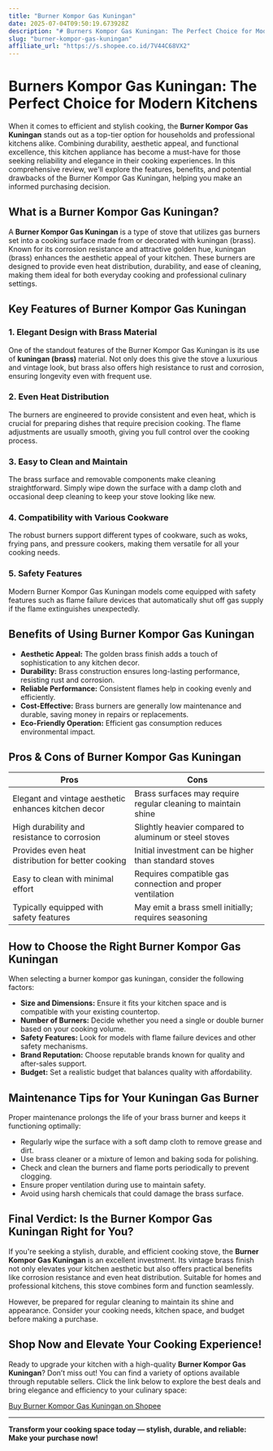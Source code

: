 ```yaml
---
title: "Burner Kompor Gas Kuningan"
date: 2025-07-04T09:50:19.673928Z
description: "# Burners Kompor Gas Kuningan: The Perfect Choice for Modern Kitchens..."
slug: "burner-kompor-gas-kuningan"
affiliate_url: "https://s.shopee.co.id/7V44C68VX2"
---
```

# Burners Kompor Gas Kuningan: The Perfect Choice for Modern Kitchens

When it comes to efficient and stylish cooking, the **Burner Kompor Gas Kuningan** stands out as a top-tier option for households and professional kitchens alike. Combining durability, aesthetic appeal, and functional excellence, this kitchen appliance has become a must-have for those seeking reliability and elegance in their cooking experiences. In this comprehensive review, we'll explore the features, benefits, and potential drawbacks of the Burner Kompor Gas Kuningan, helping you make an informed purchasing decision.

## What is a Burner Kompor Gas Kuningan?

A **Burner Kompor Gas Kuningan** is a type of stove that utilizes gas burners set into a cooking surface made from or decorated with kuningan (brass). Known for its corrosion resistance and attractive golden hue, kuningan (brass) enhances the aesthetic appeal of your kitchen. These burners are designed to provide even heat distribution, durability, and ease of cleaning, making them ideal for both everyday cooking and professional culinary settings.

## Key Features of Burner Kompor Gas Kuningan

### 1. Elegant Design with Brass Material

One of the standout features of the Burner Kompor Gas Kuningan is its use of **kuningan (brass)** material. Not only does this give the stove a luxurious and vintage look, but brass also offers high resistance to rust and corrosion, ensuring longevity even with frequent use.

### 2. Even Heat Distribution

The burners are engineered to provide consistent and even heat, which is crucial for preparing dishes that require precision cooking. The flame adjustments are usually smooth, giving you full control over the cooking process.

### 3. Easy to Clean and Maintain

The brass surface and removable components make cleaning straightforward. Simply wipe down the surface with a damp cloth and occasional deep cleaning to keep your stove looking like new.

### 4. Compatibility with Various Cookware

The robust burners support different types of cookware, such as woks, frying pans, and pressure cookers, making them versatile for all your cooking needs.

### 5. Safety Features

Modern Burner Kompor Gas Kuningan models come equipped with safety features such as flame failure devices that automatically shut off gas supply if the flame extinguishes unexpectedly.

## Benefits of Using Burner Kompor Gas Kuningan

- **Aesthetic Appeal:** The golden brass finish adds a touch of sophistication to any kitchen decor.
- **Durability:** Brass construction ensures long-lasting performance, resisting rust and corrosion.
- **Reliable Performance:** Consistent flames help in cooking evenly and efficiently.
- **Cost-Effective:** Brass burners are generally low maintenance and durable, saving money in repairs or replacements.
- **Eco-Friendly Operation:** Efficient gas consumption reduces environmental impact.

## Pros & Cons of Burner Kompor Gas Kuningan

| Pros                                                        | Cons                                                      |
|--------------------------------------------------------------|-----------------------------------------------------------|
| Elegant and vintage aesthetic enhances kitchen decor     | Brass surfaces may require regular cleaning to maintain shine |
| High durability and resistance to corrosion               | Slightly heavier compared to aluminum or steel stoves   |
| Provides even heat distribution for better cooking       | Initial investment can be higher than standard stoves   |
| Easy to clean with minimal effort                           | Requires compatible gas connection and proper ventilation |
| Typically equipped with safety features                     | May emit a brass smell initially; requires seasoning      |

## How to Choose the Right Burner Kompor Gas Kuningan

When selecting a burner kompor gas kuningan, consider the following factors:

- **Size and Dimensions:** Ensure it fits your kitchen space and is compatible with your existing countertop.
- **Number of Burners:** Decide whether you need a single or double burner based on your cooking volume.
- **Safety Features:** Look for models with flame failure devices and other safety mechanisms.
- **Brand Reputation:** Choose reputable brands known for quality and after-sales support.
- **Budget:** Set a realistic budget that balances quality with affordability.

## Maintenance Tips for Your Kuningan Gas Burner

Proper maintenance prolongs the life of your brass burner and keeps it functioning optimally:

- Regularly wipe the surface with a soft damp cloth to remove grease and dirt.
- Use brass cleaner or a mixture of lemon and baking soda for polishing.
- Check and clean the burners and flame ports periodically to prevent clogging.
- Ensure proper ventilation during use to maintain safety.
- Avoid using harsh chemicals that could damage the brass surface.

## Final Verdict: Is the Burner Kompor Gas Kuningan Right for You?

If you're seeking a stylish, durable, and efficient cooking stove, the **Burner Kompor Gas Kuningan** is an excellent investment. Its vintage brass finish not only elevates your kitchen aesthetic but also offers practical benefits like corrosion resistance and even heat distribution. Suitable for homes and professional kitchens, this stove combines form and function seamlessly.

However, be prepared for regular cleaning to maintain its shine and appearance. Consider your cooking needs, kitchen space, and budget before making a purchase.

## Shop Now and Elevate Your Cooking Experience!

Ready to upgrade your kitchen with a high-quality **Burner Kompor Gas Kuningan**? Don’t miss out! You can find a variety of options available through reputable sellers. Click the link below to explore the best deals and bring elegance and efficiency to your culinary space:

[Buy Burner Kompor Gas Kuningan on Shopee](https://s.shopee.co.id/7V44C68VX2)

---

**Transform your cooking space today — stylish, durable, and reliable: Make your purchase now!**